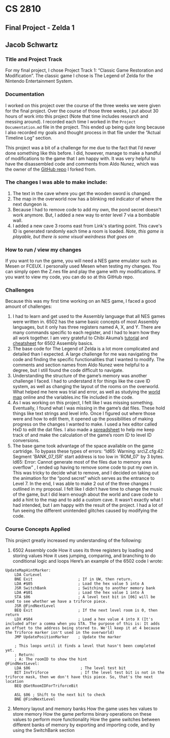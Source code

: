 # CS 2810
## Final Project - Zelda 1 
## Jacob Schwartz

### Title and Project Track
For my final project, I chose Project Track 1: “Classic Game Restoration and Modification”. The classic game I chose is The Legend of Zelda for the Nintendo Entertainment System.

### Documentation
I worked on this project over the course of the three weeks we were given for the final project. Over the course of those three weeks, I put about 30 hours of work into this project (Note that time includes research and messing around). I recorded each time I worked in the `Project Documentation.md` file in the project. This ended up being quite long because I also recorded my goals and thought process in that file under the “Actual Timeline Log” section.
		
This project was a bit of a challenge for me due to the fact that I’d never done something like this before. I did, however, manage to make a handful of modifications to the game that I am happy with. It was very helpful to have the disassembled code and comments from Aldo Nunez, which was the owner of the [GitHub repo](https://github.com/aldonunez/zelda1-disassembly) I forked from.


### The changes I was able to make include:
1. The text in the cave where you get the wooden sword is changed.
2. The map in the overworld now has a blinking red indicator of where the next dungeon is.
3. Because I had to remove code to add my own, the pond secret doesn't work anymore. But, I added a new way to enter level 7 via a bombable wall.
4. I added a new cave 3 rooms east from Link's starting point. This cave's ID is generated randomly each time a room is loaded.
*Note, this game is playable, but there is some visual weirdness that goes on*


### How to run / view my changes
If you want to run the game, you will need a NES game emulator such as Mesen or FCEUX. I personally used Mesen when testing my changes. You can simply open the Z.nes file and play the game with my modifications.
If you want to view my code, you can do so at this GitHub repo.

### Challenges
Because this was my first time working on an NES game, I faced a good amount of challenges:
1. I had to learn and get used to the Assembly language that all NES games were written in. 6502 has the same basic concepts of most Assembly languages, but it only has three registers named A, X, and Y. There are many commands specific to each register, and I had to learn how they all work together. I am very grateful to Chibi Akuma’s [tutorial](https://www.chibiakumas.com/6502/#Lesson1) and [cheatsheet](https://www.chibiakumas.com/6502/CheatSheet.pdf) for 6502 Assembly basics.
2. The base code for The Legend of Zelda is a lot more complicated and detailed than I expected. A large challenge for me was navigating the code and finding the specific functionalities that I wanted to modify. The comments and section names from Aldo Nunez were helpful to a degree, but I still found the code difficult to navigate.
3. Understanding the structure of the game’s memory was another challenge I faced. I had to understand it for things like the cave ID system, as well as changing the layout of the rooms on the overworld. What helped me here was trial and error, as well as studying the [world map](https://pbs.twimg.com/media/DrVxoM6WkAEfLlv.jpg:large) online and the variables.inc file included in the code.
4. As I was working on this project, I felt like I was missing something. Eventually, I found what I was missing in the game’s dat files. These hold things like text strings and level info. Once I figured out where those were and how to edit them, it opened up the possibilities of making progress on the changes I wanted to make. I used a hex editor called HxD to edit the dat files. I also made a [spreadsheet](https://docs.google.com/spreadsheets/d/1MG5nnYAY3EUDUUIN2MeGmIRUrDPwgNK-1gyuo3_T_fs/edit?usp=sharing) to help me keep track of and make the calculation of the game’s room ID to level ID conversions.
5. The base game took advantage of the space available on the game cartridge. To bypass these types of errors: “ld65: Warning: src\Z.cfg:42: Segment 'BANK_07_ISR' start address is too low in 'ROM_07' by 3 bytes. ld65: Error: Cannot generate most of the files due to memory area overflow” , I ended up having to remove some code to put my own in. This was tricky to decide what to remove, and I decided on taking out the animation for the “pond secret” which serves as the entrance to Level 7.
In the end, I was able to make 2 out of the three changes I outlined in my proposal. I felt like I didn’t have time to change the music of the game, but I did learn enough about the world and cave code to add a hint to the map and to add a custom cave. It wasn’t exactly what I had intended, but I am happy with the result of the project. I had a lot of fun seeing the different unintended glitches caused by modifying the code.

### Course Concepts Applied
This project greatly increased my understanding of the following:
1. 6502 Assembly code
How it uses its three registers by loading and storing values
How it uses jumping, comparing, and branching to do conditional logic and loops
		Here’s an example of the 6502 code I wrote:
```
UpdateMapHintMarker:
    LDA CurLevel
    BNE Exit                    ; If in UW, then return.
    LDA #$05                    ; Load the hex value 5 into A
    JSR SwitchBank              ; Switching to another memory bank
    LDA #$01                    ; Load the hex value 1 into A
    STA $06                     ; A level test bit in [06] will be used to see whether we have a triforce piece.    
    JSR @FindNextLevel
    BEQ Exit                    ; If the next level room is 0, then return
    LDX #$04                    ; Load a hex value 4 into X (It's included after a comma when you STA. The purpose of this is: It adds an offset to the address being stored to. We'll keep it at 4 because the Triforce marker isn't used in the overworld)
    JMP UpdatePositionMarker    ; Update the marker

    ; This loops until it finds a level that hasn't been completed yet.
    ; Return:
    ; A: The roomID to show the hint
@FindNextLevel:
    LDA $06                      ; The level test bit
    BIT InvTriforce              ; If the level test bit is not in the triforce mask, then we don't have this piece. So, that's the next location
    BEQ @GetRoomIDForTriforceBit 
    
    ASL $06 ; Shift to the next bit to check
    BNE @FindNextLevel 
```
2. Memory layout and memory banks
How the game uses hex values to store memory
How the game performs binary operations on these values to perform more functionality
How the game switches between different banks of memory by exporting and importing code, and by using the SwitchBank section

